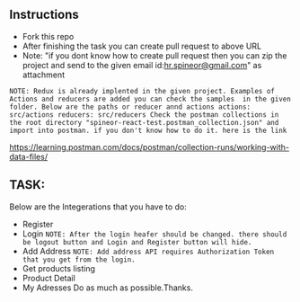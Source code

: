 ## Instructions



* Fork this repo
* After finishing the task you can create  pull request to above URL
* Note: "if you dont know how to create pull request then you can zip the project and send to the given email id:hr.spineor@gmail.com" as attachment

``NOTE: Redux is already implented in the given project. Examples of Actions and reducers are added you can check the samples  in the given folder. Below are the paths or reducer annd actions
    actions: src/actions
    reducers: src/reducers
Check the postman collections in the root directory "spineor-react-test.postman_collection.json" and import into postman. if
you don't know how to do it. here is the link``

https://learning.postman.com/docs/postman/collection-runs/working-with-data-files/
## TASK:
Below are the Integerations that you have to do:
* Register
* Login
 ``NOTE: After the login heafer should be changed. there should be logout button and Login and Register button will hide.``
* Add Address
  ``NOTE: Add address API requires Authorization Token that you get from the login.``
* Get products listing
* Product Detail
* My Adresses
 Do as much as possible.Thanks.
